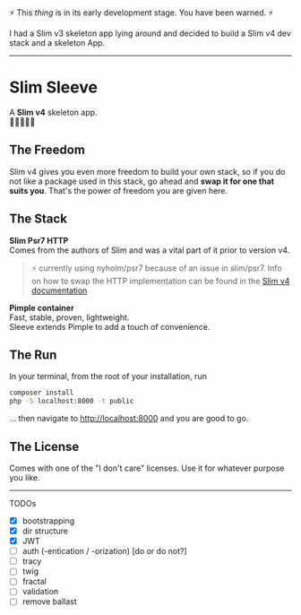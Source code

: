 
:zap: This _thing_ is in its early development stage. You have been warned. :zap:

I had a Slim v3 skeleton app lying around and decided to build a Slim v4 dev stack and a skeleton App.

---


# Slim Sleeve

A **Slim v4** skeleton app.\
🌳🌳🐘🌳🌳


## The Freedom

Slim v4 gives you even more freedom to build your own stack, so if you do not like a package used in this stack, go ahead and **swap it for one that suits you**. That's the power of freedom you are given here.


## The Stack

**Slim Psr7 HTTP**\
Comes from the authors of Slim and was a vital part of it prior to version v4.
> :zap: currently using nyholm/psr7 because of an issue in slim/psr7. Info on how to swap the HTTP implementation can be found in the [Slim v4 documentation](https://github.com/slimphp/Slim/blob/4.x/README.md) 

**Pimple container**\
Fast, stable, proven, lightweight.\
Sleeve extends Pimple to add a touch of convenience.


## The Run

In your terminal, from the root of your installation, run
```sh
composer install
php -S localhost:8000 -t public
```
... then navigate to [http://localhost:8000](http://localhost:8000) and you are good to go.


## The License

Comes with one of the "I don't care" licenses. Use it for whatever purpose you like.


-------

TODOs
- [x] bootstrapping
- [x] dir structure
- [x] JWT
- [ ] auth (-entication / -orization) [do or do not?]
- [ ] tracy
- [ ] twig
- [ ] fractal
- [ ] validation
- [ ] remove ballast
